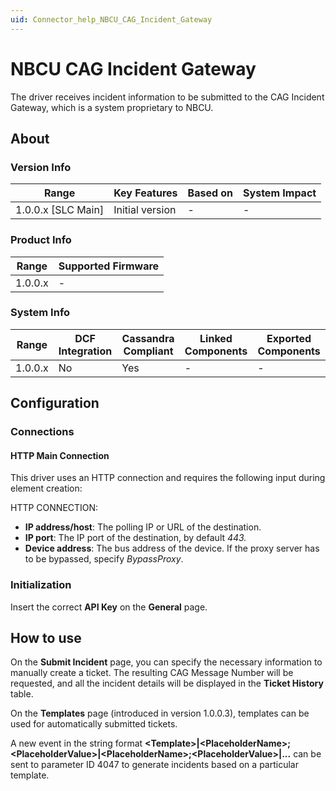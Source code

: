 ```yaml
---
uid: Connector_help_NBCU_CAG_Incident_Gateway
---
```


# NBCU CAG Incident Gateway

The driver receives incident information to be submitted to the CAG Incident Gateway, which is a system proprietary to NBCU.

## About

### Version Info

| **Range**            | **Key Features** | **Based on** | **System Impact** |
|----------------------|------------------|--------------|-------------------|
| 1.0.0.x \[SLC Main\] | Initial version  | \-           | \-                |

### Product Info

| **Range** | **Supported Firmware** |
|-----------|------------------------|
| 1.0.0.x   | \-                     |

### System Info

| **Range** | **DCF Integration** | **Cassandra Compliant** | **Linked Components** | **Exported Components** |
|-----------|---------------------|-------------------------|-----------------------|-------------------------|
| 1.0.0.x   | No                  | Yes                     | \-                    | \-                      |

## Configuration

### Connections

#### HTTP Main Connection

This driver uses an HTTP connection and requires the following input during element creation:

HTTP CONNECTION:

- **IP address/host**: The polling IP or URL of the destination.
- **IP port**: The IP port of the destination, by default *443.*
- **Device address**: The bus address of the device. If the proxy server has to be bypassed, specify *BypassProxy*.

### Initialization

Insert the correct **API Key** on the **General** page.

## How to use

On the **Submit Incident** page, you can specify the necessary information to manually create a ticket. The resulting CAG Message Number will be requested, and all the incident details will be displayed in the **Ticket History** table.

On the **Templates** page (introduced in version 1.0.0.3), templates can be used for automatically submitted tickets.

A new event in the string format **\<Template\>\|\<PlaceholderName\>;\<PlaceholderValue\>\|\<PlaceholderName\>;\<PlaceholderValue\>\|...** can be sent to parameter ID 4047 to generate incidents based on a particular template.
